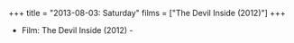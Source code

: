 +++
title = "2013-08-03: Saturday"
films = ["The Devil Inside (2012)"]
+++


* Film: The Devil Inside (2012) -
